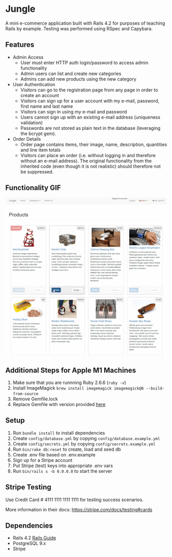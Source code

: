# Jungle

A mini e-commerce application built with Rails 4.2 for purposes of teaching Rails by example. Testing was performed using RSpec and Capybara.

## Features
  * Admin Access
    * User must enter HTTP auth login/password to access admin functionality
    *  Admin users can list and create new categories
    *  Admins can add new products using the new category
  * User Authentication
    *  Visitors can go to the registration page from any page in order to create an account
    *  Visitors can sign up for a user account with my e-mail, password, first name and last name
    * Visitors can sign in using my e-mail and password
    * Users cannot sign up with an existing e-mail address (uniqueness validation)
    * Passwords are not stored as plain text in the database (leveraging the bcrypt gem).
  * Order Details
    * Order page contains items, their image, name, description, quantities and line item totals
    * Visitors can place an order (i.e. without logging in and therefore without an e-mail address). The original functionality from the inherited code (even though it is not realistic) should therefore not be suppressed.

## Functionality GIF
!["User buying items from store."](https://github.com/jbenson4/jungle/blob/master/docs/jungle-project.gif?raw=true)

## Additional Steps for Apple M1 Machines

1. Make sure that you are runnning Ruby 2.6.6 (`ruby -v`)
2. Install ImageMagick `brew install imagemagick imagemagick@6 --build-from-source`
3. Remove Gemfile.lock
4. Replace Gemfile with version provided [here](https://gist.githubusercontent.com/FrancisBourgouin/831795ae12c4704687a0c2496d91a727/raw/ce8e2104f725f43e56650d404169c7b11c33a5c5/Gemfile)

## Setup

1. Run `bundle install` to install dependencies
2. Create `config/database.yml` by copying `config/database.example.yml`
3. Create `config/secrets.yml` by copying `config/secrets.example.yml`
4. Run `bin/rake db:reset` to create, load and seed db
5. Create .env file based on .env.example
6. Sign up for a Stripe account
7. Put Stripe (test) keys into appropriate .env vars
8. Run `bin/rails s -b 0.0.0.0` to start the server

## Stripe Testing

Use Credit Card # 4111 1111 1111 1111 for testing success scenarios.

More information in their docs: <https://stripe.com/docs/testing#cards>

## Dependencies

* Rails 4.2 [Rails Guide](http://guides.rubyonrails.org/v4.2/)
* PostgreSQL 9.x
* Stripe
